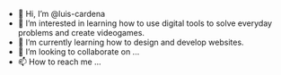 - 👋 Hi, I’m @luis-cardena
- 👀 I’m interested in learning how to use digital tools to solve everyday problems and create videogames.
- 🌱 I’m currently learning how to design and develop websites.
- 💞️ I’m looking to collaborate on ...
- 📫 How to reach me ...
